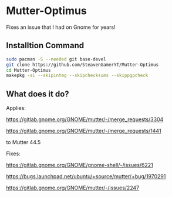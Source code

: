 # Mutter-Optimus
Fixes an issue that I had on Gnome for years!

## Installtion Command
```sh
sudo pacman -S --needed git base-devel
git clone https://github.com/SteavenGamerYT/Mutter-Optimus
cd Mutter-Optimus
makepkg -si --skipinteg --skipchecksums --skippgpcheck
```

## What does it do?
Applies:

https://gitlab.gnome.org/GNOME/mutter/-/merge_requests/3304

https://gitlab.gnome.org/GNOME/mutter/-/merge_requests/1441

 to Mutter 44.5

Fixes:

https://gitlab.gnome.org/GNOME/gnome-shell/-/issues/6221

https://bugs.launchpad.net/ubuntu/+source/mutter/+bug/1970291

https://gitlab.gnome.org/GNOME/mutter/-/issues/2247
